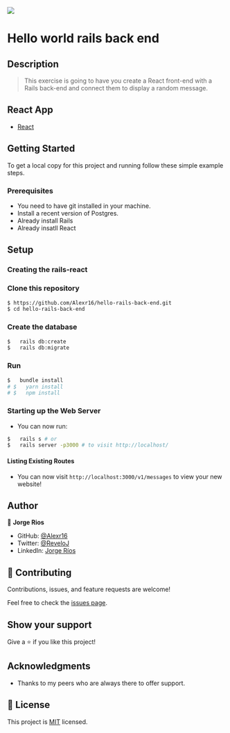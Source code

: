 ![](https://img.shields.io/badge/Microverse-blueviolet)

# Hello world rails back end


## Description

> This exercise is going to have you create a React front-end with a Rails back-end and connect them to display a random message.

## React App
- [React](hhttps://github.com/Alexr16/hello-react-front-end)

## Getting Started

To get a local copy for this project and running follow these simple example steps.

### Prerequisites

- You need to have git installed in your machine.
- Install a recent version of Postgres.
- Already install Rails
- Already insatll React


## Setup

### Creating the rails-react
### Clone this repository

```bash
$ https://github.com/Alexr16/hello-rails-back-end.git
$ cd hello-rails-back-end
```

### Create the database

```bash
$   rails db:create 
$   rails db:migrate
```

### Run

```bash
$   bundle install
# $   yarn install
# $   npm install
```

### Starting up the Web Server

- You can now run:

```bash
$   rails s # or
$   rails server -p3000 # to visit http://localhost/
```

#### Listing Existing Routes

- You can now visit `http://localhost:3000/v1/messages` to view your new website!

## Author

👤 **Jorge Rios**

- GitHub: [@Alexr16](https://github.com/Alexr16)
- Twitter: [@ReveloJ](https://twitter.com/ReveloJ)
- LinkedIn: [Jorge Ríos](https://www.linkedin.com/in/jorgeriosr/)

## 🤝 Contributing
  
Contributions, issues, and feature requests are welcome!

Feel free to check the [issues page](https://github.com/Alexr16/hello-rails-back-end/issues).

## Show your support

Give a ⭐️ if you like this project!

## Acknowledgments

- Thanks to my peers who are always there to offer support.

## 📝 License

This project is [MIT](./LICENSE) licensed.